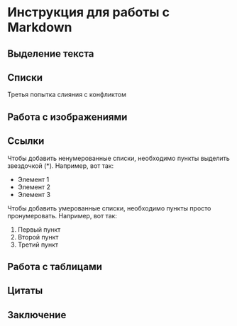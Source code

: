 # Инструкция для работы с Markdown

## Выделение текста

## Списки
Третья попытка слияния с конфликтом

## Работа с изображениями

## Ссылки 

Чтобы добавить ненумерованные списки, необходимо пункты выделить звездочкой (*).
Например, вот так:
* Элемент 1
* Элемент 2
* Элемент 3

Чтобы добавить умерованные списки, необходимо пункты просто пронумеровать.
Например, вот так:
1. Первый пункт
2. Второй пункт
3. Третий пункт

## Работа с таблицами

## Цитаты 

## Заключение